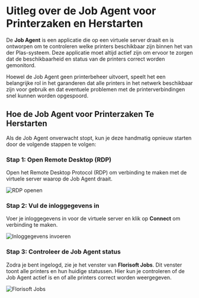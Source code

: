 # **Uitleg over de Job Agent voor Printerzaken en Herstarten**

De **Job Agent** is een applicatie die op een virtuele server draait en is ontworpen om te controleren welke printers beschikbaar zijn binnen het van der Plas-systeem. Deze applicatie moet altijd actief zijn om ervoor te zorgen dat de beschikbaarheid en status van de printers correct worden gemonitord. 

Hoewel de Job Agent geen printerbeheer uitvoert, speelt het een belangrijke rol in het garanderen dat alle printers in het netwerk beschikbaar zijn voor gebruik en dat eventuele problemen met de printerverbindingen snel kunnen worden opgespoord.

## **Hoe de Job Agent voor Printerzaken Te Herstarten**

Als de Job Agent onverwacht stopt, kun je deze handmatig opnieuw starten door de volgende stappen te volgen:

### **Stap 1: Open Remote Desktop (RDP)**
Open het Remote Desktop Protocol (RDP) om verbinding te maken met de virtuele server waarop de Job Agent draait.

![RDP openen](https://github.com/user-attachments/assets/f509b952-66f7-4123-8cf4-aa944a197dcf)

### **Stap 2: Vul de inloggegevens in**
Voer je inloggegevens in voor de virtuele server en klik op **Connect** om verbinding te maken.

![Inloggegevens invoeren](https://github.com/user-attachments/assets/085d1b62-1b2e-4e7a-9b9c-36600330e5f1)

### **Stap 3: Controleer de Job Agent status**
Zodra je bent ingelogd, zie je het venster van **Florisoft Jobs**. Dit venster toont alle printers en hun huidige statussen. Hier kun je controleren of de Job Agent actief is en of alle printers correct worden weergegeven.

![Florisoft Jobs](https://github.com/user-attachments/assets/3fe889a9-51ba-4cef-a831-d976a5d71eb1)


